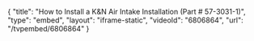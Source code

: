 {
    "title": "How to Install a K&N Air Intake Installation (Part # 57-3031-1)",
    "type": "embed",
    "layout": "iframe-static",
    "videoId": "6806864",
    "url": "\/tvpembed\/6806864"
}
